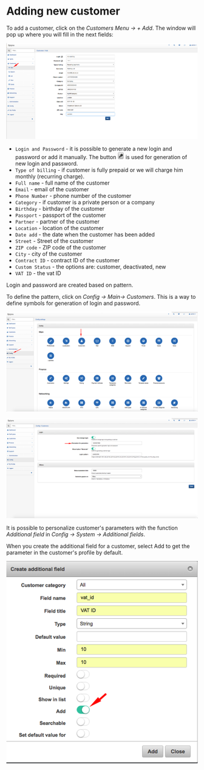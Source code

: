 Adding new customer
===================

To add a customer, click on the _Customers Menu → + Add_. The window will pop up where you will fill in the next fields:

![Add customer](./add_customer.png)

* `Login and Password` - it is possible to generate a new login and password or add it manually. The button <icon class="image-icon">![Generate button](./button_generate.png)</icon> is used for generation of new login and password.
* `Type of billing` - if customer is fully prepaid or we will charge him monthly (recurring charge).
* `Full name` - full name of the customer
* `Email` - email of the customer
* `Phone Number` - phone number of the customer
* `Category` - if customer is a private person or a company
* `Birthday` - birthday of the customer
* `Passport` - passport of the customer
* `Partner` - partner of the customer
* `Location` - location of the customer
* `Date add` - the date when the customer has been added
* `Street` - Street of the customer
* `ZIP code` - ZIP code of the customer
* `City` - city of the customer
* `Contract ID` - contract ID of the customer
* `Custom Status` - the options are: customer, deactivated, new
* `VAT ID` - the vat ID

Login and password are created based on pattern.

To define the pattern, click on _Config → Main→ Customers_. This is a way to define symbols for generation of login and password.

![Customers configuration](./config_main_customer.png)

![Character generator](./charactergenerator.png)

It is possible to personalize customer's parameters with the function _Additional field_ in _Config → System → Additional fields_.

When you create the additional field for a customer, select Add to get the parameter in the customer's profile by default.

![Create additional field](./Create_additional_field.png)
